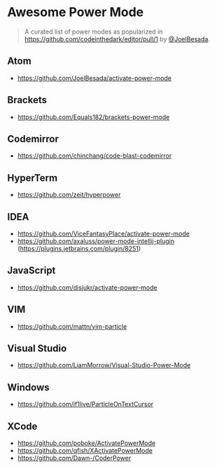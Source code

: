# Awesome Power Mode

> A curated list of power modes as popularized in https://github.com/codeinthedark/editor/pull/1 by [@JoelBesada](https://github.com/joelbesada).

## Atom

- https://github.com/JoelBesada/activate-power-mode

## Brackets

- https://github.com/Equals182/brackets-power-mode

## Codemirror

- https://github.com/chinchang/code-blast-codemirror

## HyperTerm

- https://github.com/zeit/hyperpower

## IDEA

- https://github.com/ViceFantasyPlace/activate-power-mode
- https://github.com/axaluss/power-mode-intellij-plugin (https://plugins.jetbrains.com/plugin/8251)

## JavaScript

- https://github.com/disjukr/activate-power-mode

## VIM

- https://github.com/mattn/vim-particle

## Visual Studio 

- https://github.com/LiamMorrow/Visual-Studio-Power-Mode

## Windows

- https://github.com/if1live/ParticleOnTextCursor

## XCode

- https://github.com/poboke/ActivatePowerMode
- https://github.com/qfish/XActivatePowerMode
- https://github.com/Dawn-/CoderPower
